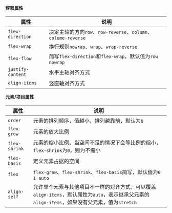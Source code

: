 **容器属性**

|属性|说明|
|----|----|
|`flex-direction`|决定主轴的方向`row`、`row-reverse`、`column`、`colume-reverse`|
|`flex-wrap`|换行规则`nowrap`、`wrap`、`wrap-reverse`|
|`flex-flow`|简写`flex-direction`和`flex-wrap`，默认值为`row nowrap`|
|`justify-content`|水平主轴对齐方式|
|`align-items`|竖直轴对齐方式|

**元素/项目属性**

|属性|说明|
|---|----|
|`order`|元素的排列顺序，值越小，排列越靠前，默认为`0`|
|`flex-grow`|元素的放大比例|
|`flex-shrink`|元素的缩小比例，当空间不足的情况下会等比例的缩小，`flex-shrink`为`0`，则为不缩小|
|`flex-basis`|定义元素占据的空间|
|`flex`|`flex-grow`、`flex-shrink`、`flex-basis`简写，默认值为`0 1 auto`|
|`align-self`|允许单个元素与其他项目不一样的对齐方式，可以覆盖`align-items`，默认属性为`auto`，表示继承父元素的`align-items`，如果没有父元素，值为`stretch`|
